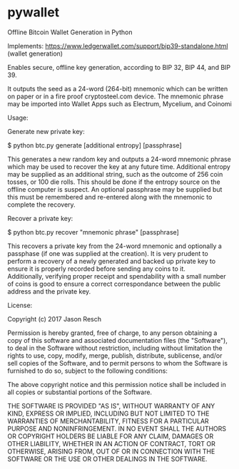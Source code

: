 # pywallet
Offline Bitcoin Wallet Generation in Python

Implements: https://www.ledgerwallet.com/support/bip39-standalone.html (wallet generation)
 
Enables secure, offline key generation, according to BIP 32, BIP 44, and BIP 39.

It outputs the seed as a 24-word (264-bit) mnemonic which can be written on paper or in 
a fire proof cryptosteel.com device.  The mnemonic phrase may be imported into Wallet Apps 
such as Electrum, Mycelium, and Coinomi


Usage:

Generate new private key:

$ python btc.py generate [additional entropy] [passphrase]

This generates a new random key and outputs a 24-word mnemonic phrase which may be used to 
recover the key at any future time. Additional entropy may be supplied as an additional string, 
such as the outcome of 256 coin tosses, or 100 die rolls. This should be done if the entropy 
source on the offline computer is suspect. An optional passphrase may be supplied but this must 
be remembered and re-entered along with the mnemonic to complete the recovery.

Recover a private key:

$ python btc.py recover "mnemonic phrase" [passphrase]

This recovers a private key from the 24-word mnemonic and optionally a passphase (if one was 
supplied at the creation). It is very prudent to perform a recovery of a newly generated and 
backed up private key to ensure it is properly recorded before sending any coins to it.  
Additionally, verifying proper receipt and spendability with a small number of coins is good to 
ensure a correct correspondance between the public address and the private key.

License:

Copyright (c) 2017 Jason Resch

Permission is hereby granted, free of charge, to any person obtaining a copy
of this software and associated documentation files (the "Software"), to deal
in the Software without restriction, including without limitation the rights
to use, copy, modify, merge, publish, distribute, sublicense, and/or sell
copies of the Software, and to permit persons to whom the Software is
furnished to do so, subject to the following conditions:

The above copyright notice and this permission notice shall be included in all
copies or substantial portions of the Software.

THE SOFTWARE IS PROVIDED "AS IS", WITHOUT WARRANTY OF ANY KIND, EXPRESS OR
IMPLIED, INCLUDING BUT NOT LIMITED TO THE WARRANTIES OF MERCHANTABILITY,
FITNESS FOR A PARTICULAR PURPOSE AND NONINFRINGEMENT. IN NO EVENT SHALL THE
AUTHORS OR COPYRIGHT HOLDERS BE LIABLE FOR ANY CLAIM, DAMAGES OR OTHER
LIABILITY, WHETHER IN AN ACTION OF CONTRACT, TORT OR OTHERWISE, ARISING FROM,
OUT OF OR IN CONNECTION WITH THE SOFTWARE OR THE USE OR OTHER DEALINGS IN THE
SOFTWARE.
